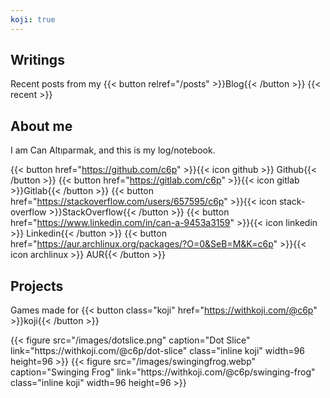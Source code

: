 ```yaml
---
koji: true
---
```

## Writings
Recent posts from my {{< button relref="/posts" >}}Blog{{< /button >}}
{{< recent >}}

## About me
I am Can Altıparmak, and this is my log/notebook.

{{< button href="https://github.com/c6p" >}}{{< icon github >}} Github{{< /button >}}
{{< button href="https://gitlab.com/c6p" >}}{{< icon gitlab >}}Gitlab{{< /button >}}
{{< button href="https://stackoverflow.com/users/657595/c6p" >}}{{< icon stack-overflow >}}StackOverflow{{< /button >}}
{{< button href="https://www.linkedin.com/in/can-a-9453a3159" >}}{{< icon linkedin >}} Linkedin{{< /button >}}
{{< button href="https://aur.archlinux.org/packages/?O=0&SeB=M&K=c6p" >}}{{< icon archlinux >}} AUR{{< /button >}}

## Projects
Games made for {{< button class="koji" href="https://withkoji.com/@c6p" >}}koji{{< /button >}}
<div>
{{< figure src="/images/dotslice.png" caption="Dot Slice" link="https://withkoji.com/@c6p/dot-slice" class="inline koji" width=96 height=96 >}}
{{< figure src="/images/swingingfrog.webp" caption="Swinging Frog" link="https://withkoji.com/@c6p/swinging-frog" class="inline koji" width=96 height=96 >}}
</div>
